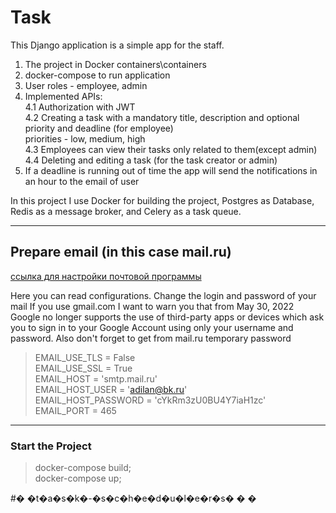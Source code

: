 # __Task__
This Django application is a simple app for the staff.
1. The project in Docker containers\containers
2. docker-compose to run application
3. User roles - employee, admin
4. Implemented APIs:<br/>
    4.1 Authorization with JWT<br/>
    4.2 Creating a task with a mandatory title, description and optional priority and deadline (for employee)<br/>
      priorities - low, medium, high<br/>
    4.3 Employees can view their tasks only related to them(except admin)<br/>
    4.4 Deleting and editing a task (for the task creator or admin)<br/>
5. If a deadline is running out of time the app will send the notifications in an hour to the email of user

In this project I use Docker for building the project, Postgres as Database, Redis as a message broker, and Celery as a task queue.

---

## __Prepare email (in this case mail.ru)__
[ссылка для настройки почтовой программы](https://help.mail.ru/mail/mailer/popsmtp)


Here you can read configurations. Change the login and password of your mail
If you use gmail.com I want to warn you that from May 30, 2022
Google no longer supports the use of third-party apps or devices which ask you to sign in to your Google Account using only your username and password.
Also don't forget to get from mail.ru temporary password

>EMAIL_USE_TLS = False<br/>
>EMAIL_USE_SSL = True<br/>
>EMAIL_HOST = 'smtp.mail.ru'<br/>
>EMAIL_HOST_USER = 'adilan@bk.ru'<br/>
>EMAIL_HOST_PASSWORD = 'cYkRm3zU0BU4Y7iaH1zc'<br/>
>EMAIL_PORT = 465<br/>

---

### Start the Project

>docker-compose build;<br/>
>docker-compose up;<br/>

#� �t�a�s�k�-�s�c�h�e�d�u�l�e�r�s�
�
�
